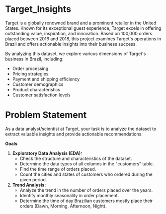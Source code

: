 # Target_Insights

Target is a globally renowned brand and a prominent retailer in the United States. Known for its exceptional guest experience, Target excels in offering outstanding value, inspiration, and innovation. Based on 100,000 orders placed between 2016 and 2018, this project examines Target's operations in Brazil and offers actionable insights into their business success.

By analyzing this dataset, we explore various dimensions of Target's business in Brazil, including:

  *  Order processing
  *  Pricing strategies
  *  Payment and shipping efficiency
  *  Customer demographics
  *  Product characteristics
  *  Customer satisfaction levels


# Problem Statement
 As a data analyst/scientist at Target, your task is to analyze the dataset to extract valuable insights and provide actionable recommendations.

**Goals**
1. **Exploratory Data Analysis (EDA):**
   * Check the structure and characteristics of the dataset.
   * Determine the data types of all columns in the "customers" table.
   * Find the time range of orders placed.
   * Count the cities and states of customers who ordered during the given period.
2. **Trend Analysis:**
   * Analyze the trend in the number of orders placed over the years.
   * Identify monthly seasonality in order placement.
   * Determine the time of day Brazilian customers mostly place their orders (Dawn, Morning, Afternoon, Night).


